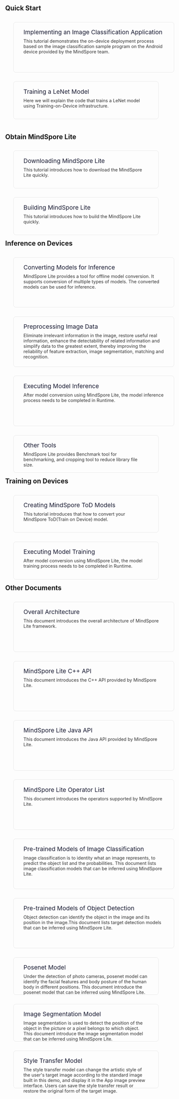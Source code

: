 <h2>Quick Start</h2>
<div>
    <div style="padding:1.2rem 2rem; margin:0.9rem 1.6rem; border:1px solid #e5e5e5; border-radius:0.5rem; display:inline-block; width:450px; height:120px;">
        <a  href="https://www.mindspore.cn/tutorial/lite/en/r1.1/quick_start/quick_start.html" style="display:inline-block; text-decoration:none">
            <div>
                <div style="font-size:1.2rem; font-weight:400; margin-bottom:0.5rem;text-align:left">
                    <span style="color:#1a1c33;">Implementing an Image Classification Application</span>
                </div>
                <div style="font-size:0.9rem; color:#333">
                This tutorial demonstrates the on-device deployment process based on the image classification sample program on the Android device provided by the MindSpore team.
                </div>
            </div>
        </a>
    </div>
    <div style="padding:1.2rem 2rem; margin:0.9rem 1.6rem; border:1px solid #e5e5e5; border-radius:0.5rem; display:inline-block; width:400px; height:80px;">
        <a  href="https://www.mindspore.cn/tutorial/lite/en/r1.1/quick_start/train_lenet.html" style="display:inline-block; text-decoration:none">
            <div>
                <div style="font-size:1.2rem; font-weight:400; margin-bottom:0.5rem;text-align:left">
                    <span style="color:#1a1c33;">Training a LeNet Model</span>
                </div>
                <div style="font-size:0.9rem; color:#333">
                Here we will explain the code that trains a LeNet model using Training-on-Device infrastructure.
                </div>
            </div>
        </a>
    </div>
</div>

<h2>Obtain MindSpore Lite</h2>
<div>
    <div style="padding:1.2rem 2rem; margin:0.9rem 1.6rem; border:1px solid #e5e5e5; border-radius:0.5rem;display:inline-block;width:400px;height:80px; float:left">
        <a href="https://www.mindspore.cn/tutorial/lite/en/r1.1/use/downloads.html" style="display:block; text-decoration:none">
            <div>
                <div style="font-size:1.2rem; font-weight:400; margin-bottom:0.5rem;text-align:left">
                    <span style="color:#1a1c33;">Downloading MindSpore Lite</span>
                </div>
                <div style="font-size:0.9rem; color:#333">
                This tutorial introduces how to download the MindSpore Lite quickly.
                </div>
            </div>
        </a>
    </div>
    <div style="padding:1.2rem 2rem; margin:0.9rem 1.6rem; border:1px solid #e5e5e5; border-radius:0.5rem;display:inline-block;width:400px;height:80px; float:left">
        <a href="https://www.mindspore.cn/tutorial/lite/en/r1.1/use/build.html" style="display:block; text-decoration:none">
            <div>
                <div style="font-size:1.2rem; font-weight:400; margin-bottom:0.5rem;text-align:left">
                    <span style="color:#1a1c33;">Building MindSpore Lite</span>
                </div>
                <div style="font-size:0.9rem; color:#333">
                This tutorial introduces how to build the MindSpore Lite quickly.
                </div>
            </div>
        </a>
    </div>
</div>

<h2>Inference on Devices</h2>
<div>
    <div style="padding:1.2rem 2rem; margin:0.9rem 1.6rem; border:1px solid #e5e5e5; border-radius:0.5rem; display:inline-block; width:450px; height:120px; ">
        <a href="https://www.mindspore.cn/tutorial/lite/en/r1.1/use/converter_tool.html" style="display:block;text-decoration:none">
            <div>
                <div style="font-size:1.2rem; font-weight:400; margin-bottom:0.5rem;text-align:left">
                    <span style="color:#1a1c33;">Converting Models for Inference</span>
                </div>
                <div style="font-size:0.9rem; color:#333">
                MindSpore Lite provides a tool for offline model conversion. It supports conversion of multiple types of models. The converted models can be used for inference.
                </div>
            </div>
        </a>
    </div>
    <div style="padding:1.2rem 2rem; margin:0.9rem 1.6rem; border:1px solid #e5e5e5; border-radius:0.5rem;display:inline-block;width:450px;height:120px; float:left">
        <a href="https://www.mindspore.cn/tutorial/lite/en/r1.1/use/image_processing.html" style="display:block; text-decoration:none">
            <div>
                <div style="font-size:1.2rem; font-weight:400; margin-bottom:0.5rem;text-align:left">
                    <span style="color:#1a1c33;">Preprocessing Image Data</span>
                </div>
                <div style="font-size:0.9rem; color:#333">
                Eliminate irrelevant information in the image, restore useful real information, enhance the detectability of related information and simplify data to the greatest extent, thereby improving the reliability of feature extraction, image segmentation, matching and recognition.
                </div>
            </div>
        </a>
    </div>
    <div style="padding:1.2rem 2rem; margin:0.9rem 1.6rem; border:1px solid #e5e5e5; border-radius:0.5rem;display:inline-block;width:450px;height:120px; ">
        <a href="https://www.mindspore.cn/tutorial/lite/en/r1.1/use/runtime.html" style="display:block; text-decoration:none">
            <div>
                <div style="font-size:1.2rem; font-weight:400; margin-bottom:0.5rem;text-align:left">
                    <span style="color:#1a1c33;">Executing Model Inference</span>
                </div>
                <div style="font-size:0.9rem; color:#333">
                After model conversion using MindSpore Lite, the model inference process needs to be completed in Runtime.
                </div>
            </div>
        </a>
    </div>
    <div style="padding:1.2rem 2rem; margin:0.9rem 1.6rem; border:1px solid #e5e5e5; border-radius:0.5rem;display:inline-block;width:400px;height:80px; float:left">
        <a href="https://www.mindspore.cn/tutorial/lite/en/r1.1/use/tools.html" style="display:block; text-decoration:none">
            <div>
                <div style="font-size:1.2rem; font-weight:400; margin-bottom:0.5rem;text-align:left">
                    <span style="color:#1a1c33;">Other Tools</span>
                </div>
                <div style="font-size:0.9rem; color:#333">
                MindSpore Lite provides Benchmark tool for benchmarking, and cropping tool to reduce library file size.
                </div>
            </div>
        </a>
    </div>
</div>

<h2>Training on Devices</h2>
<div>
    <div style="padding:1.2rem 2rem; margin:0.9rem 1.6rem; border:1px solid #e5e5e5; border-radius:0.5rem;display:inline-block;width:400px;height:80px; float:left">
        <a href="https://www.mindspore.cn/tutorial/lite/en/r1.1/use/converter_train.html" style="display:block; text-decoration:none">
            <div>
                <div style="font-size:1.2rem; font-weight:400; margin-bottom:0.5rem;text-align:left">
                    <span style="color:#1a1c33;">Creating MindSpore ToD Models</span>
                </div>
                <div style="font-size:0.9rem; color:#333">
                This tutorial introduces that how to convert your MindSpore ToD(Train on Device) model.
                </div>
            </div>
        </a>
    </div>
    <div style="padding:1.2rem 2rem; margin:0.9rem 1.6rem; border:1px solid #e5e5e5; border-radius:0.5rem;display:inline-block;width:400px;height:80px; float:left">
        <a href="https://www.mindspore.cn/tutorial/lite/en/r1.1/use/runtime_train.html" style="display:block; text-decoration:none">
            <div>
                <div style="font-size:1.2rem; font-weight:400; margin-bottom:0.5rem;text-align:left">
                    <span style="color:#1a1c33;">Executing Model Training</span>
                </div>
                <div style="font-size:0.9rem; color:#333">
                After model conversion using MindSpore Lite, the model training process needs to be completed in Runtime.
                </div>
            </div>
        </a>
    </div>
</div>

<h2>Other Documents</h2>
<div>
    <div style="padding:1.2rem 2rem; margin:0.9rem 1.6rem; border:1px solid #e5e5e5; border-radius:0.5rem;display:inline-block;width:450px;height:120px; float:left">
        <a href="https://www.mindspore.cn/doc/note/en/r1.1/design/mindspore/architecture_lite.html" style="display:block; text-decoration:none">
            <div>
                <div style="font-size:1.2rem; font-weight:400; margin-bottom:0.5rem;text-align:left">
                    <span style="color:#1a1c33;">Overall Architecture</span>
                </div>
                <div style="font-size:0.9rem; color:#333">
                This document introduces the overall architecture of MindSpore Lite framework.
                </div>
            </div>
        </a>
    </div>
    <div style="padding:1.2rem 2rem; margin:0.9rem 1.6rem; border:1px solid #e5e5e5; border-radius:0.5rem;display:inline-block;width:450px;height:120px; float:left">
        <a href="https://www.mindspore.cn/doc/api_cpp/en/r1.1/index.html" style="display:block; text-decoration:none">
            <div>
                <div style="font-size:1.2rem; font-weight:400; margin-bottom:0.5rem;text-align:left">
                    <span style="color:#1a1c33;">MindSpore Lite C++ API</span>
                </div>
                <div style="font-size:0.9rem; color:#333">
                This document introduces the C++ API provided by MindSpore Lite.
                </div>
            </div>
        </a>
    </div>
        <div style="padding:1.2rem 2rem; margin:0.9rem 1.6rem; border:1px solid #e5e5e5; border-radius:0.5rem;display:inline-block;width:450px;height:120px; float:left">
        <a href="https://www.mindspore.cn/doc/api_java/en/r1.1/index.html" style="display:block; text-decoration:none">
            <div>
                <div style="font-size:1.2rem; font-weight:400; margin-bottom:0.5rem;text-align:left">
                    <span style="color:#1a1c33;">MindSpore Lite Java API</span>
                </div>
                <div style="font-size:0.9rem; color:#333">
                This document introduces the Java API provided by MindSpore Lite.
                </div>
            </div>
        </a>
    </div>
    <div style="padding:1.2rem 2rem; margin:0.9rem 1.6rem; border:1px solid #e5e5e5; border-radius:0.5rem;display:inline-block;width:450px;height:120px; float:left">
        <a href="https://www.mindspore.cn/doc/note/en/r1.1/operator_list_lite.html" style="display:block; text-decoration:none">
            <div>
                <div style="font-size:1.2rem; font-weight:400; margin-bottom:0.5rem;text-align:left">
                    <span style="color:#1a1c33;">MindSpore Lite Operator List</span>
                </div>
                <div style="font-size:0.9rem; color:#333">
                This document introduces the operators supported by MindSpore Lite.
                </div>
            </div>
        </a>
    </div>
    <div style="padding:1.2rem 2rem; margin:0.9rem 1.6rem; border:1px solid #e5e5e5; border-radius:0.5rem;display:inline-block;width:450px;height:120px; float:left">
        <a href="https://www.mindspore.cn/doc/note/en/r1.1/image_classification_lite.html" style="display:block; text-decoration:none">
            <div>
                <div style="font-size:1.2rem; font-weight:400; margin-bottom:0.5rem;text-align:left">
                    <span style="color:#1a1c33;">Pre-trained Models of Image Classification</span>
                </div>
                <div style="font-size:0.9rem; color:#333">
                Image classification is to identity what an image represents, to predict the object list and the probabilities. This document lists image classification models that can be inferred using MindSpore Lite.
                </div>
            </div>
        </a>
    </div>
    <div style="padding:1.2rem 2rem; margin:0.9rem 1.6rem; border:1px solid #e5e5e5; border-radius:0.5rem;display:inline-block;width:450px;height:120px; float:left">
        <a href="https://www.mindspore.cn/doc/note/en/r1.1/object_detection_lite.html" style="display:block; text-decoration:none">
            <div>
                <div style="font-size:1.2rem; font-weight:400; margin-bottom:0.5rem;text-align:left">
                    <span style="color:#1a1c33;">Pre-trained Models of Object Detection</span>
                </div>
                <div style="font-size:0.9rem; color:#333">
                Object detection can identify the object in the image and its position in the image.This document lists target detection models that can be inferred using MindSpore Lite.
                </div>
            </div>
        </a>
    </div>
    <div style="padding:1.2rem 2rem; margin:0.9rem 1.6rem; border:1px solid #e5e5e5; border-radius:0.5rem;display:inline-block;width:400px;height:80px; float:left">
        <a href="https://www.mindspore.cn/doc/note/en/r1.1/posenet_lite.html" style="display:block; text-decoration:none">
            <div>
                <div style="font-size:1.2rem; font-weight:400; margin-bottom:0.5rem;text-align:left">
                    <span style="color:#1a1c33;">Posenet Model</span>
                </div>
                <div style="font-size:0.9rem; color:#333">
                Under the detection of photo cameras, posenet model can identify the facial features and body posture of the human body in different positions. This document introduce the posenet model that can be inferred using MindSpore Lite.
                </div>
            </div>
        </a>
    </div>
    <div style="padding:1.2rem 2rem; margin:0.9rem 1.6rem; border:1px solid #e5e5e5; border-radius:0.5rem;display:inline-block;width:400px;height:80px; float:left">
        <a href="https://www.mindspore.cn/doc/note/en/r1.1/image_segmentation_lite.html" style="display:block; text-decoration:none">
            <div>
                <div style="font-size:1.2rem; font-weight:400; margin-bottom:0.5rem;text-align:left">
                    <span style="color:#1a1c33;">Image Segmentation Model</span>
                </div>
                <div style="font-size:0.9rem; color:#333">
                Image segmentation is used to detect the position of the object in the picture or a pixel belongs to which object. This document introduce the image segmentation model that can be inferred using MindSpore Lite.
                </div>
            </div>
        </a>
    </div>
    <div style="padding:1.2rem 2rem; margin:0.9rem 1.6rem; border:1px solid #e5e5e5; border-radius:0.5rem;display:inline-block;width:400px;height:80px; float:left">
        <a href="https://www.mindspore.cn/doc/note/en/r1.1/style_transfer_lite.html" style="display:block; text-decoration:none">
            <div>
                <div style="font-size:1.2rem; font-weight:400; margin-bottom:0.5rem;text-align:left">
                    <span style="color:#1a1c33;">Style Transfer Model</span>
                </div>
                <div style="font-size:0.9rem; color:#333">
                The style transfer model can change the artistic style of the user's target image according to the standard image built in this demo, and display it in the App image preview interface. Users can save the style transfer result or restore the original form of the target image.
                </div>
            </div>
        </a>
    </div>
</div>
